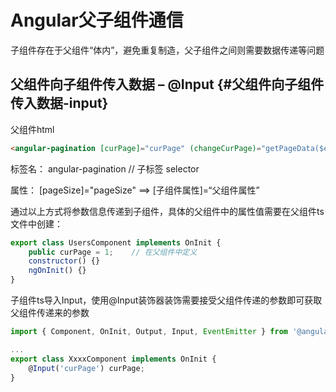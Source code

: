 # Angular父子组件通信

子组件存在于父组件“体内”，避免重复制造，父子组件之间则需要数据传递等问题

## 父组件向子组件传入数据 – @Input {#父组件向子组件传入数据-input}

父组件html

```html
<angular-pagination [curPage]="curPage" (changeCurPage)="getPageData($event)"></angular-pagination>
```

标签名： angular-pagination // 子标签  selector

属性： \[pageSize\]="pageSize" ==&gt; \[子组件属性\]=“父组件属性”

通过以上方式将参数信息传递到子组件，具体的父组件中的属性值需要在父组件ts文件中创建：

```js
export class UsersComponent implements OnInit {
    public curPage = 1;    // 在父组件中定义
    constructor() {}
    ngOnInit() {}
}
```

子组件ts导入Input，使用@Input装饰器装饰需要接受父组件传递的参数即可获取父组件传递来的参数

```js
import { Component, OnInit, Output, Input, EventEmitter } from '@angular/core';

...
export class XxxxComponent implements OnInit {
    @Input('curPage') curPage;
}
```



